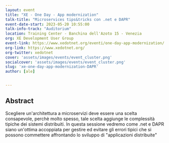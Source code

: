 ```yaml
---
layout: event
title: "XE - One Day - App modernization"
talk-title: "Microservices tips&tricks con .net e DAPR"
event-date-start: 2023-05-20 10:55:00
talk-info-track: "Auditorium"
location: Training Center - Banchina dell'Azoto 15 - Venezia
org: XE Development User Group
event-link: https://www.xedotnet.org/eventi/one-day-app-modernization/
org-link: https://www.xedotnet.org/
org-twitter: xedotnet
cover: 'assets/images/events/event_cluster.png'
socialcover: 'assets/images/events/event_cluster.png'
slug: 'xe-one-day-app-modernization-DAPR'
author: [ale]


---
```

## Abstract
Scegliere un'architettura a microservizi deve essere una scelta consapevole, perchè molto spesso, tale scelta aggiunge le complessità tipiche dei sistemi distribuiti. In questa sessione vedremo come .net e DAPR siano un'ottima accoppiata per gestire ed evitare gli errori tipici che si possono commettere affrontando lo sviluppo di "applicazioni distribuite"